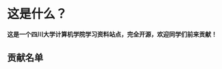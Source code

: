 # 这是什么？

**这是一个四川大学计算机学院学习资料站点，完全开源，欢迎同学们前来贡献！**

## 贡献名单

<script setup>
import { VPTeamMembers } from 'vitepress/theme'
const members = [
  {
    avatar: 'https://q1.qlogo.cn/g?b=qq&nk=2207739460&s=0',
    name: 'jeanhua',
    title: 'Creator',
    links: [
      { icon: 'github', link: 'https://github.com/jeanhua' }
    ]
  },
]
</script>

<VPTeamMembers size="small" :members />

